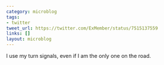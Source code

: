```yaml
---
category: microblog
tags:
- twitter
tweet_url: https://twitter.com/ExMember/status/7515137559
links: []
layout: microblog
---
```

I use my turn signals, even if I am the only one on the road.
